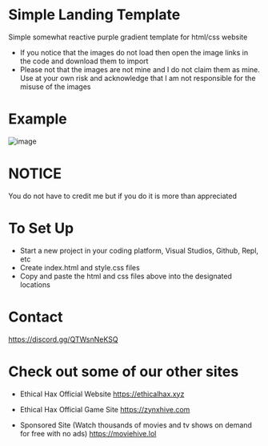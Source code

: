 # Simple Landing Template
Simple somewhat reactive purple gradient template for html/css website


- If you notice that the images do not load then open the image links in the code and download them to import
- Please not that the images are not mine and I do not claim them as mine. Use at your own risk and acknowledge that I am not responsible for the misuse of the images

# Example
![image](https://github.com/ZetaFPS/simple-landing/assets/135158463/831ac434-509a-47d3-bc72-203c17b28cee)

# NOTICE 
You do not have to credit me but if you do it is more than appreciated

# To Set Up
- Start a new project in your coding platform, Visual Studios, Github, Repl, etc
- Create index.html and style.css files
- Copy and paste the html and css files above into the designated locations

# Contact
https://discord.gg/QTWsnNeKSQ

# Check out some of our other sites
- Ethical Hax Official Website
https://ethicalhax.xyz

- Ethical Hax Official Game Site
https://zynxhive.com

- Sponsored Site (Watch thousands of movies and tv shows on demand for free with no ads)
https://moviehive.lol
